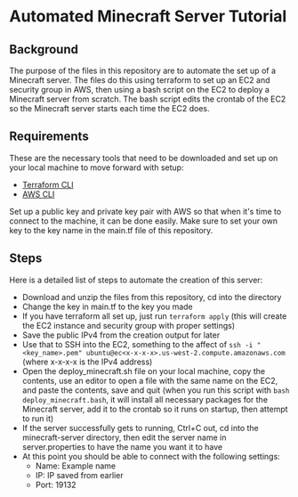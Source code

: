 # Automated Minecraft Server Tutorial

## Background

The purpose of the files in this repository are to automate the set up of a Minecraft server.  The files do this using terraform to set up an EC2 and security group in AWS, then using a bash script on the EC2 to deploy a Minecraft server from scratch.  The bash script edits the crontab of the EC2 so the Minecraft server starts each time the EC2 does.

## Requirements

These are the necessary tools that need to be downloaded and set up on your local machine to move forward with setup:

* [Terraform CLI](https://developer.hashicorp.com/terraform/tutorials/aws-get-started/install-cli)
* [AWS CLI](https://docs.aws.amazon.com/cli/latest/userguide/getting-started-install.html)

Set up a public key and private key pair with AWS so that when it's time to connect to the machine, it can be done easily.  Make sure to set your own key to the key name in the main.tf file of this repository.

## Steps

Here is a detailed list of steps to automate the creation of this server:

* Download and unzip the files from this repository, cd into the directory
* Change the key in main.tf to the key you made
* If you have terraform all set up, just run `terraform apply` (this will create the EC2 instance and security group with proper settings)
* Save the public IPv4 from the creation output for later
* Use that to SSH into the EC2, something to the affect of `ssh -i "<key_name>.pem" ubuntu@ec<x-x-x-x>.us-west-2.compute.amazonaws.com` (where x-x-x-x is the IPv4 address)
* Open the deploy_minecraft.sh file on your local machine, copy the contents, use an editor to open a file with the same name on the EC2, and paste the contents, save and quit (when you run this script with `bash deploy_minecraft.bash`, it will install all necessary packages for the Minecraft server, add it to the crontab so it runs on startup, then attempt to run it)
* If the server successfully gets to running, Ctrl+C out, cd into the minecraft-server directory, then edit the server name in server.properties to have the name you want it to have
* At this point you should be able to connect with the following settings:
  * Name: Example name
  * IP: IP saved from earlier
  * Port: 19132
